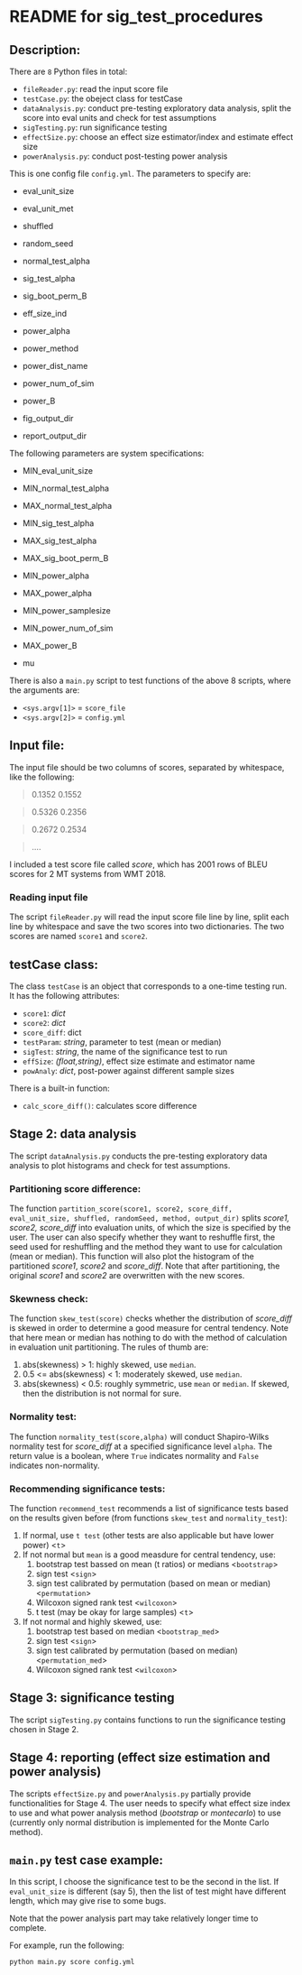 # README for sig_test_procedures
## Description:
There are `8` Python files in total:
* `fileReader.py`: read the input score file
* `testCase.py`: the obeject class for testCase
* `dataAnalysis.py`: conduct pre-testing exploratory data analysis, split the score into eval units and check for test assumptions
* `sigTesting.py`: run significance testing
* `effectSize.py`: choose an effect size estimator/index and estimate effect size
* `powerAnalysis.py`: conduct post-testing power analysis

This is one config file `config.yml`. The parameters to specify are:
* eval_unit_size
* eval_unit_met
* shuffled
* random_seed
* normal_test_alpha

* sig_test_alpha
* sig_boot_perm_B

* eff_size_ind

* power_alpha
* power_method
* power_dist_name
* power_num_of_sim
* power_B

* fig_output_dir
* report_output_dir

The following parameters are system specifications:
* MIN_eval_unit_size
* MIN_normal_test_alpha
* MAX_normal_test_alpha

* MIN_sig_test_alpha
* MAX_sig_test_alpha

* MAX_sig_boot_perm_B

* MIN_power_alpha
* MAX_power_alpha

* MIN_power_samplesize
* MIN_power_num_of_sim
* MAX_power_B

* mu

There is also a `main.py` script to test functions of the above 8 scripts, where the arguments are:
* `<sys.argv[1]>` = `score_file`
* `<sys.argv[2]>` = `config.yml`

## Input file:
The input file should be two columns of scores, separated by whitespace, like the following:

> 0.1352 0.1552

> 0.5326 0.2356

> 0.2672 0.2534

> ....

I included a test score file called *score*, which has 2001 rows of BLEU scores for 2 MT systems from WMT 2018. 

### Reading input file
The script `fileReader.py` will read the input score file line by line, split each line by whitespace and save the two scores into two dictionaries. The two scores are named `score1` and `score2`.

## testCase class:
The class `testCase` is an object that corresponds to a one-time testing run. It has the following attributes:
* `score1`: *dict*
* `score2`: *dict*
* `score_diff`: dict
* `testParam`: *string*, parameter to test (mean or median)
* `sigTest`: *string*, the name of the significance test to run
* `effSize`: *(float,string)*, effect size estimate and estimator name
* `powAnaly`: *dict*, post-power against different sample sizes

There is a built-in function:
* `calc_score_diff()`: calculates score difference


## Stage 2: data analysis
The script `dataAnalysis.py` conducts the pre-testing exploratory data analysis to plot histograms and check for test assumptions.

### Partitioning score difference:
The function `partition_score(score1, score2, score_diff, eval_unit_size, shuffled, randomSeed, method, output_dir)` splits *score1, score2, score_diff* into evaluation units, of which the size is specified by the user. The user can also specify whether they want to reshuffle first, the seed used for reshuffling and the method they want to use for calculation (mean or median). This function will also plot the histogram of the partitioned *score1*, *score2* and *score_diff*. Note that after partitioning, the original *score1* and *score2* are overwritten with the new scores.


### Skewness check:
The function `skew_test(score)` checks whether the distribution of *score_diff* is skewed in order to determine a good measure for central tendency. Note that here mean or median has nothing to do with the method of calculation in evaluation unit partitioning. The rules of thumb are:
1. abs(skewness) > 1: highly skewed, use `median`.
2. 0.5 <= abs(skewness) < 1: moderately skewed, use `median`.
3. abs(skewness) < 0.5: roughly symmetric, use `mean` or `median`.
If skewed, then the distribution is not normal for sure.

### Normality test:
The function `normality_test(score,alpha)` will conduct Shapiro-Wilks normality test for *score_diff* at a specified significance level `alpha`. The return value is a boolean, where `True` indicates normality and `False` indicates non-normality. 


### Recommending significance tests:
The function `recommend_test` recommends a list of significance tests based on the results given before (from functions `skew_test` and `normality_test`):
1. If normal, use `t test` (other tests are also applicable but have lower power) <`t`>
2. If not normal but `mean` is a good measdure for central tendency, use:
    1. bootstrap test bassed on mean (t ratios) or medians <`bootstrap`>
    2. sign test <`sign`>
    3. sign test calibrated by permutation (based on mean or median) <`permutation`>
    4. Wilcoxon signed rank test <`wilcoxon`>
    5. t test (may be okay for large samples) <`t`>
3. If not normal and highly skewed, use:
    1. bootstrap test based on median <`bootstrap_med`>
    2. sign test <`sign`>
    3. sign test calibrated by permutation (based on median) <`permutation_med`>
    4. Wilcoxon signed rank test <`wilcoxon`>

## Stage 3: significance testing
The script `sigTesting.py` contains functions to run the significance testing chosen in Stage 2.


## Stage 4: reporting (effect size estimation and power analysis)
The scripts `effectSize.py` and `powerAnalysis.py` partially provide functionalities for Stage 4. The user needs to specify what effect size index to use and what power analysis method (*bootstrap* or *montecarlo*) to use (currently only normal distribution is implemented for the Monte Carlo method).

## `main.py` test case example:
In this script, I choose the significance test to be the second in the list. If `eval_unit_size` is different (say 5), then the list of test might have different length, which may give rise to some bugs. 

Note that the power analysis part may take relatively longer time to complete.

For example, run the following:

`python main.py score config.yml`
